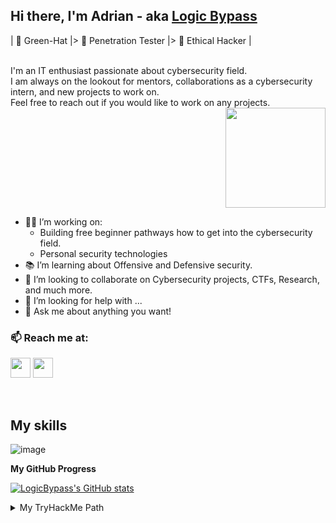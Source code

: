 ## Hi there, I'm Adrian - aka [Logic Bypass][linkedin]
| 💚 Green-Hat |> 💜 Penetration Tester |> 🤍 Ethical Hacker | 

<br />
I'm an IT enthusiast passionate about cybersecurity field.<br />
I am always on the lookout for mentors, collaborations as a cybersecurity intern, and new projects to work on.<br />
Feel free to reach out if you would like to work on any projects. <br />

<div align="right">
<img src="https://media.giphy.com/media/du3J3cXyzhj75IOgvA/giphy.gif" height="160px" /> 
</div>

- 👨‍💻 I’m working on:
	- Building free beginner pathways how to get into the cybersecurity field.
	- Personal security technologies
- 📚 I’m learning about Offensive and Defensive security.
- 👯 I’m looking to collaborate on Cybersecurity projects, CTFs, Research, and much more.
- 🤔 I’m looking for help with ...
- 💬 Ask me about anything you want!



### 📫 Reach me at:

<p align="left"><a href="https://www.linkedin.com/in/logicbypass/" target="_blank" rel="noreferrer"><img src="https://raw.githubusercontent.com/danielcranney/readme-generator/main/public/icons/socials/linkedin.svg" width="32" height="32" /></a> <a href="https://www.twitter.com/LogicBypass" target="_blank" rel="noreferrer"><img src="https://raw.githubusercontent.com/danielcranney/readme-generator/main/public/icons/socials/twitter.svg" width="32" height="32" /></a></p>
<br />

## My skills 

![image](https://user-images.githubusercontent.com/62214984/157439896-f155a161-d06a-4166-973a-66c680604635.png)

<b>My GitHub Progress</b>

<a href="http://www.github.com/LogicBypass"><img src="https://github-readme-stats.vercel.app/api?username=LogicBypass&show_icons=true" alt="LogicBypass's GitHub stats" /></a>

<details>
  <summary>My TryHackMe Path</summary>
	
**Level 1 - Intro**
- [x] OpenVPN https://tryhackme.com/room/openvpn
- [x] Welcome https://tryhackme.com/jr/welcome
- [x] Intro to Researching https://tryhackme.com/room/introtoresearch
- [x] The Hacker Methodology https://tryhackme.com/room/hackermethodology
- [x] Learn Linux https://tryhackme.com/module/linux-fundamentals
- [x] Crash Course Pentesting https://tryhackme.com/room/ccpentesting

**CTFs Challenges to get your feet wet**
- [x] Google Dorking https://tryhackme.com/room/googledorking
- [x] OHsint https://tryhackme.com/room/ohsint
- [x] Shodan.io https://tryhackme.com/room/shodan

**Level 2 - Tooling**
- [x] Tmux https://tryhackme.com/room/rptmux
- [x] Nmap https://tryhackme.com/room/furthernmap
- [x] Web Scanning https://tryhackme.com/room/rpwebscanning
- [x] Sublist3r https://tryhackme.com/room/rpsublist3r
- [x] Metasploit https://tryhackme.com/room/rpmetasploit
- [x] Hydra https://tryhackme.com/room/hydra
- [x] Linux Privesc https://tryhackme.com/room/linuxprivesc
- [x] Web Scanning https://tryhackme.com/room/rpwebscanning
- [x] Shodan https://tryhackme.com/room/shodan
- [x] RustScan (I invented RustScan so excuse the self-promo) https://tryhackme.com/room/rustscan

**More introductory CTFs Challenges**
- [x] Vulnversity - https://tryhackme.com/room/vulnversity
- [x] Blue - https://tryhackme.com/room/blue
- [x] Simple CTF https://tryhackme.com/room/easyctf
- [x] Bounty Hacker https://tryhackme.com/room/cowboyhacker
- [x] Brute It https://tryhackme.com/room/bruteit

**Level 3 - Crypto & Hashes with CTF practice**
- [x] Crack the hash https://tryhackme.com/room/crackthehash
- [x] Agent Sudo https://tryhackme.com/room/agentsudoctf
- [x] The Cod Caper https://tryhackme.com/room/thecodcaper
- [x] Ice https://tryhackme.com/room/ice
- [x] Lazy Admin https://tryhackme.com/room/lazyadmin
- [x] Basic Pentesting https://tryhackme.com/room/basicpentestingjt

**Level 4 - Web**
- [x] OWASP top 10 https://tryhackme.com/room/owasptop10
- [ ] Inclusion https://tryhackme.com/room/inclusion
- [ ] Injection https://tryhackme.com/room/injection
- [ ] Vulnversity https://tryhackme.com/room/vulnversity
- [ ] Basic Pentesting https://tryhackme.com/room/basicpentestingjt
- [ ] Juiceshop https://tryhackme.com/room/owaspjuiceshop
- [ ] Ignite https://tryhackme.com/room/ignite
- [ ] Overpass https://tryhackme.com/room/overpass
- [ ] Year of the Rabbit https://tryhackme.com/room/yearoftherabbit
- [ ] DevelPy https://tryhackme.com/room/bsidesgtdevelpy
- [ ] Jack of all trades https://tryhackme.com/room/jackofalltrades
- [ ] Bolt https://tryhackme.com/room/bolt

**Level 5 - Reverse Engineering**
- [ ] Intro to x86 64 https://tryhackme.com/room/introtox8664
- [ ] CC Ghidra https://tryhackme.com/room/ccghidra
- [ ] CC Radare2 https://tryhackme.com/room/ccradare2
- [ ] CC Steganography https://tryhackme.com/room/ccstego
- [ ] Reverse Engineering https://tryhackme.com/room/reverseengineering
- [ ] Reversing ELF https://tryhackme.com/room/reverselfiles
- [ ] Dumping Router Firmware https://tryhackme.com/room/rfirmware

**Level 6 - Networking**
- [ ] Introduction to Networking https://tryhackme.com/room/introtonetworking
- [ ] Smag Grotto https://tryhackme.com/room/smaggrotto
- [ ] Overpass 2 https://tryhackme.com/room/overpass2hacked

**Level 7 - PrivEsc**
- [ ] Sudo Security Bypass https://tryhackme.com/room/sudovulnsbypass
- [ ] Sudo Buffer Overflow https://tryhackme.com/room/sudovulnsbof
- [ ] Windows Privesc Arena https://tryhackme.com/room/windowsprivescarena
- [ ] Linux Privesc Arena https://tryhackme.com/room/linuxprivescarena
- [ ] Windows Privesc https://tryhackme.com/room/windows10privesc
- [ ] Blaster https://tryhackme.com/room/blaster
- [ ] Ignite https://tryhackme.com/room/ignite
- [ ] Kenobi https://tryhackme.com/room/kenobi
- [ ] Capture the flag https://tryhackme.com/room/c4ptur3th3fl4g
- [ ] Pickle Rick https://tryhackme.com/room/picklerick

**Level 8 - CTF practice**
- [ ] Post Exploitation Basics https://tryhackme.com/room/postexploit
- [ ] Inclusion https://tryhackme.com/room/inclusion
- [ ] Dogcat https://tryhackme.com/room/dogcat
- [ ] LFI basics https://tryhackme.com/room/lfibasics
- [ ] Buffer Overflow Prep https://tryhackme.com/room/bufferoverflowprep
- [ ] Overpass https://tryhackme.com/room/overpass
- [ ] Break out the cage https://tryhackme.com/room/breakoutthecage1
- [ ] Lian Yu https://tryhackme.com/room/lianyu

**Level 9 - Windows**
- [ ] Attacktive Directory https://tryhackme.com/room/attacktivedirectory
- [ ] Retro https://tryhackme.com/room/retro
- [ ] Blue Print https://tryhackme.com/room/blueprint
- [ ] Anthem https://tryhackme.com/room/anthem
- [ ] Relevant https://tryhackme.com/room/relevant
  
</details>

[twitter]: https://twitter.com/LogicBypass
[linkedin]: https://www.linkedin.com/in/logicbypass
